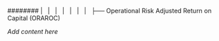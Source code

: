 ######## |   |   |   |   |   |   |   ├── Operational Risk Adjusted Return on Capital (ORAROC)

*Add content here*